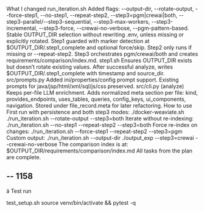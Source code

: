 What I changed
run_iteration.sh
Added flags: --output-dir, --rotate-output, --force-step1, --no-step1, --repeat-step2, --step3=pgm|crewai|both, --step3-parallel/--step3-sequential, --step3-max-workers, --step3-incremental, --step3-force, --crewai-no-verbose, --pgm-pattern-based.
Stable OUTPUT_DIR selection without rewriting .env, unless missing or explicitly rotated.
Step1 guarded with marker detection at $OUTPUT_DIR/.step1_complete and optional force/skip.
Step2 only runs if missing or --repeat-step2.
Step3 orchestrates pgm/crewai/both and creates requirements/comparison/index.md.
step1.sh
Ensures OUTPUT_DIR exists but doesn’t rotate existing values.
After successful analyze, writes $OUTPUT_DIR/.step1_complete with timestamp and source_dir.
src/prompts.py
Added ini/properties/config prompt support.
Existing prompts for java/jsp/html/xml/sql/js/css preserved.
src/cli.py (analyze)
Keeps per-file LLM enrichment.
Adds normalized meta section per file:
kind, provides_endpoints, uses_tables, queries, config_keys, ui_components, navigation.
Stored under file_record.meta for later refactoring.
How to use
First run with persistence and both step3 modes:
./docker-weaviate.sh
./run_iteration.sh --rotate-output --step3=both
Iterate without re-indexing:
./run_iteration.sh --no-step1 --repeat-step2 --step3=both
Force re-index on changes:
./run_iteration.sh --force-step1 --repeat-step2 --step3=pgm
Custom output:
./run_iteration.sh --output-dir ./output_exp --step3=crewai --crewai-no-verbose
The comparison index is at: $OUTPUT_DIR/requirements/comparison/index.md
All tasks from the plan are complete.

## -- 1158


ä Test run 

test_setup.sh
source venv/bin/activate && pytest -q